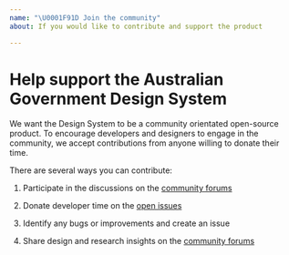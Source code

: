 ```yaml
---
name: "\U0001F91D Join the community"
about: If you would like to contribute and support the product

---
```


<!-- Click "Preview" for a nicer view! -->
# Help support the Australian Government Design System

We want the Design System to be a community orientated open-source product. To encourage developers and designers to engage in the community, we accept contributions from anyone willing to donate their time.

There are several ways you can contribute:

1. Participate in the discussions on the [community forums](https://community.digital.gov.au/c/designsystem)

2. Donate developer time on the [open issues](https://github.com/govau/design-system-components/issues)

3. Identify any bugs or improvements and create an issue

4. Share design and research insights on the [community forums](https://community.digital.gov.au/c/designsystem)
